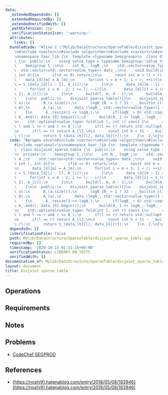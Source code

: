 ```yaml
---
data:
  _extendedDependsOn: []
  _extendedRequiredBy: []
  _extendedVerifiedWith: []
  _pathExtension: cpp
  _verificationStatusIcon: ':warning:'
  attributes:
    links: []
  bundledCode: "#line 2 \"Mylib/DataStructure/SparseTable/disjoint_sparse_table.cpp\"\
    \n#include <vector>\n#include <algorithm>\n#include <cassert>\n#include <optional>\n\
    \nnamespace haar_lib {\n  template <typename Semigroup>\n  class disjoint_sparse_table\
    \ {\n  public:\n    using value_type = typename Semigroup::value_type;\n\n  private:\n\
    \    Semigroup S_;\n\n    int N_, logN_;\n    std::vector<value_type> A_;\n  \
    \  std::vector<std::vector<value_type>> data_;\n\n    void build(int l, int r,\
    \ int d){\n      if(d <= 0) return;\n\n      const int m = (l + r) / 2;\n\n  \
    \    data_[d][m] = A_[m];\n      for(int i = m + 1; i < r; ++i){\n        data_[d][i]\
    \ = S_(data_[d][i - 1], A_[i]);\n      }\n\n      data_[d][m - 1] = A_[m - 1];\n\
    \      for(int i = m - 2; i >= l; --i){\n        data_[d][i] = S_(data_[d][i +\
    \ 1], A_[i]);\n      }\n\n      build(l, m, d - 1);\n      build(m, r, d - 1);\n\
    \    }\n\n  public:\n    disjoint_sparse_table(){}\n    disjoint_sparse_table(std::vector<value_type>\
    \ a):\n      N_(a.size()),\n      logN_(N_ > 1 ? 32 - __builtin_clz(N_ - 1) :\
    \ 0),\n      A_(a),\n      data_(logN_, std::vector<value_type>(1 << logN_))\n\
    \    {\n      A_.resize(1 << logN_);\n      if(logN_ > 0) std::copy(A_.begin(),\
    \ A_.end(), data_[0].begin());\n      build(0, 1 << logN_, logN_ - 1);\n    }\n\
    \n    std::optional<value_type> fold(int l, int r) const {\n      assert(0 <=\
    \ l and l <= r and r <= N_);\n      if(l == r) return std::nullopt;\n      --r;\n\
    \n      if(l == r) return A_[l];\n\n      const int k = 31 - __builtin_clz(l ^\
    \ r);\n      return S_(data_[k][l], data_[k][r]);\n    }\n  };\n}\n"
  code: "#pragma once\n#include <vector>\n#include <algorithm>\n#include <cassert>\n\
    #include <optional>\n\nnamespace haar_lib {\n  template <typename Semigroup>\n\
    \  class disjoint_sparse_table {\n  public:\n    using value_type = typename Semigroup::value_type;\n\
    \n  private:\n    Semigroup S_;\n\n    int N_, logN_;\n    std::vector<value_type>\
    \ A_;\n    std::vector<std::vector<value_type>> data_;\n\n    void build(int l,\
    \ int r, int d){\n      if(d <= 0) return;\n\n      const int m = (l + r) / 2;\n\
    \n      data_[d][m] = A_[m];\n      for(int i = m + 1; i < r; ++i){\n        data_[d][i]\
    \ = S_(data_[d][i - 1], A_[i]);\n      }\n\n      data_[d][m - 1] = A_[m - 1];\n\
    \      for(int i = m - 2; i >= l; --i){\n        data_[d][i] = S_(data_[d][i +\
    \ 1], A_[i]);\n      }\n\n      build(l, m, d - 1);\n      build(m, r, d - 1);\n\
    \    }\n\n  public:\n    disjoint_sparse_table(){}\n    disjoint_sparse_table(std::vector<value_type>\
    \ a):\n      N_(a.size()),\n      logN_(N_ > 1 ? 32 - __builtin_clz(N_ - 1) :\
    \ 0),\n      A_(a),\n      data_(logN_, std::vector<value_type>(1 << logN_))\n\
    \    {\n      A_.resize(1 << logN_);\n      if(logN_ > 0) std::copy(A_.begin(),\
    \ A_.end(), data_[0].begin());\n      build(0, 1 << logN_, logN_ - 1);\n    }\n\
    \n    std::optional<value_type> fold(int l, int r) const {\n      assert(0 <=\
    \ l and l <= r and r <= N_);\n      if(l == r) return std::nullopt;\n      --r;\n\
    \n      if(l == r) return A_[l];\n\n      const int k = 31 - __builtin_clz(l ^\
    \ r);\n      return S_(data_[k][l], data_[k][r]);\n    }\n  };\n}\n"
  dependsOn: []
  isVerificationFile: false
  path: Mylib/DataStructure/SparseTable/disjoint_sparse_table.cpp
  requiredBy: []
  timestamp: '2020-10-15 01:51:15+09:00'
  verificationStatus: LIBRARY_NO_TESTS
  verifiedWith: []
documentation_of: Mylib/DataStructure/SparseTable/disjoint_sparse_table.cpp
layout: document
title: Disjoint sparse table
---
```


## Operations

## Requirements

## Notes

## Problems

- [CodeChef SEGPROD](https://www.codechef.com/problems/SEGPROD)

## References

- [https://noshi91.hatenablog.com/entry/2018/05/08/183946](https://noshi91.hatenablog.com/entry/2018/05/08/183946)
